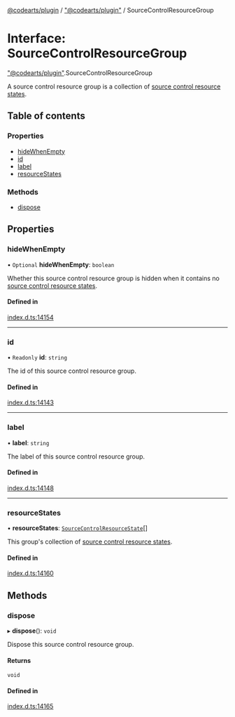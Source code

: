 [@codearts/plugin](../README.md) / ["@codearts/plugin"](../modules/_codearts_plugin_.md) / SourceControlResourceGroup

# Interface: SourceControlResourceGroup

["@codearts/plugin"](../modules/_codearts_plugin_.md).SourceControlResourceGroup

A source control resource group is a collection of
[source control resource states](codearts_plugin_.SourceControlResourceState.md).

## Table of contents

### Properties

- [hideWhenEmpty](codearts_plugin_.SourceControlResourceGroup.md#hidewhenempty)
- [id](codearts_plugin_.SourceControlResourceGroup.md#id)
- [label](codearts_plugin_.SourceControlResourceGroup.md#label)
- [resourceStates](codearts_plugin_.SourceControlResourceGroup.md#resourcestates)

### Methods

- [dispose](codearts_plugin_.SourceControlResourceGroup.md#dispose)

## Properties

### hideWhenEmpty

• `Optional` **hideWhenEmpty**: `boolean`

Whether this source control resource group is hidden when it contains
no [source control resource states](codearts_plugin_.SourceControlResourceState.md).

#### Defined in

[index.d.ts:14154](https://github.com/huaweicloud/cloudide-plugin-api/blob/5055bbd/index.d.ts#L14154)

___

### id

• `Readonly` **id**: `string`

The id of this source control resource group.

#### Defined in

[index.d.ts:14143](https://github.com/huaweicloud/cloudide-plugin-api/blob/5055bbd/index.d.ts#L14143)

___

### label

• **label**: `string`

The label of this source control resource group.

#### Defined in

[index.d.ts:14148](https://github.com/huaweicloud/cloudide-plugin-api/blob/5055bbd/index.d.ts#L14148)

___

### resourceStates

• **resourceStates**: [`SourceControlResourceState`](codearts_plugin_.SourceControlResourceState.md)[]

This group's collection of
[source control resource states](codearts_plugin_.SourceControlResourceState.md).

#### Defined in

[index.d.ts:14160](https://github.com/huaweicloud/cloudide-plugin-api/blob/5055bbd/index.d.ts#L14160)

## Methods

### dispose

▸ **dispose**(): `void`

Dispose this source control resource group.

#### Returns

`void`

#### Defined in

[index.d.ts:14165](https://github.com/huaweicloud/cloudide-plugin-api/blob/5055bbd/index.d.ts#L14165)
